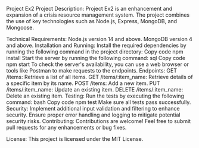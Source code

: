 Project Ex2
Project Description:
Project Ex2 is an enhancement and expansion of a crisis resource management system. The project combines the use of key technologies such as Node.js, Express, MongoDB, and Mongoose.

Technical Requirements:
Node.js version 14 and above.
MongoDB version 4 and above.
Installation and Running:
Install the required dependencies by running the following command in the project directory:
Copy code
npm install
Start the server by running the following command:
sql
Copy code
npm start
To check the server's availability, you can use a web browser or tools like Postman to make requests to the endpoints.
Endpoints:
GET /items: Retrieve a list of all items.
GET /items/:item_name: Retrieve details of a specific item by its name.
POST /items: Add a new item.
PUT /items/:item_name: Update an existing item.
DELETE /items/:item_name: Delete an existing item.
Testing:
Run the tests by executing the following command:
bash
Copy code
npm test
Make sure all tests pass successfully.
Security:
Implement additional input validation and filtering to enhance security.
Ensure proper error handling and logging to mitigate potential security risks.
Contributing:
Contributions are welcome! Feel free to submit pull requests for any enhancements or bug fixes.

License:
This project is licensed under the MIT License.
